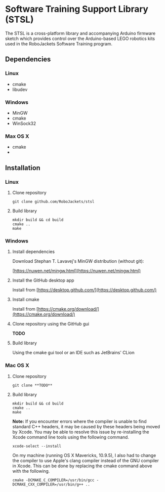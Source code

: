 # Software Training Support Library (STSL)

The STSL is a cross-platform library and accompanying Arduino firmware sketch which provides control over the Arduino-based LEGO robotics kits used in the RoboJackets Software Training program.

## Dependencies

### Linux

* cmake
* libudev

### Windows

* MinGW
* cmake
* WinSock32

### Max OS X

* cmake
* 

## Installation

### Linux

1. Clone repository

    ```
    git clone github.com/RoboJackets/stsl
    ```
    
3. Build library

    ```
    mkdir build && cd build
    cmake ..
    make
    ```

### Windows

1. Install dependencies

   Download Stephan T. Lavavej's MinGW distribution (without git):

    [https://nuwen.net/mingw.html](https://nuwen.net/mingw.html)

2. Install the GitHub desktop app

   Install from [https://desktop.github.com/](https://desktop.github.com/)

3. Install cmake

   Install from [https://cmake.org/download/](https://cmake.org/download/)

4. Clone repository using the GitHub gui

   **TODO**

5. Build library

   Using the cmake gui tool or an IDE such as JetBrains' CLion
   
   
### Mac OS X

1. Clone repository

   ```
   git clone **TODO**
   ```
   
2. Build library

   ```
   mkdir build && cd build
   cmake ..
   make
   ```
   
   __Note:__ If you encounter errors where the compiler is unable to find standard C++ headers, it may be caused by these headers being moved by Xcode. You may be able to resolve this issue by re-installing the Xcode command line tools using the following command.

   ```
   xcode-select --install
   ```
   On my machine (running OS X Mavericks, 10.9.5), I also had to change the compiler to use Apple's clang compiler instead of the GNU compiler in Xcode. This can be done by replacing the cmake command above with the following.
   ```
   cmake -DCMAKE_C_COMPILER=/usr/bin/gcc -DCMAKE_CXX_COMPILER=/usr/bin/g++ ..
   ```
